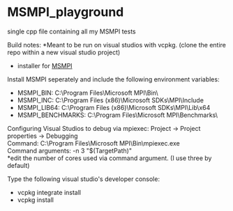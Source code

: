 # MSMPI_playground
single cpp file containing all my MSMPI tests

Build notes:
*Meant to be run on visual studios with vcpkg. (clone the entire repo within a new visual studio project) 
- installer for [MSMPI](https://www.microsoft.com/en-us/download/details.aspx?id=105289)

Install MSMPI seperately and include the following environment variables: 
  
- MSMPI_BIN: C:\Program Files\Microsoft MPI\Bin\
- MSMPI_INC: C:\Program Files (x86)\Microsoft SDKs\MPI\Include
- MSMPI_LIB64: C:\Program Files (x86)\Microsoft SDKs\MPI\Lib\x64
- MSMPI_BENCHMARKS: C:\Program Files\Microsoft MPI\Benchmarks\

Configuring Visual Studios to debug via mpiexec: 
Project -> Project properties -> Debugging  
Command: C:\Program Files\Microsoft MPI\Bin\mpiexec.exe  
Command arguments: -n 3 "$(TargetPath)"  
*edit the number of cores used via command argument. (I use three by default)   

Type the following visual studio's developer console:  
- vcpkg integrate install
- vcpkg install













